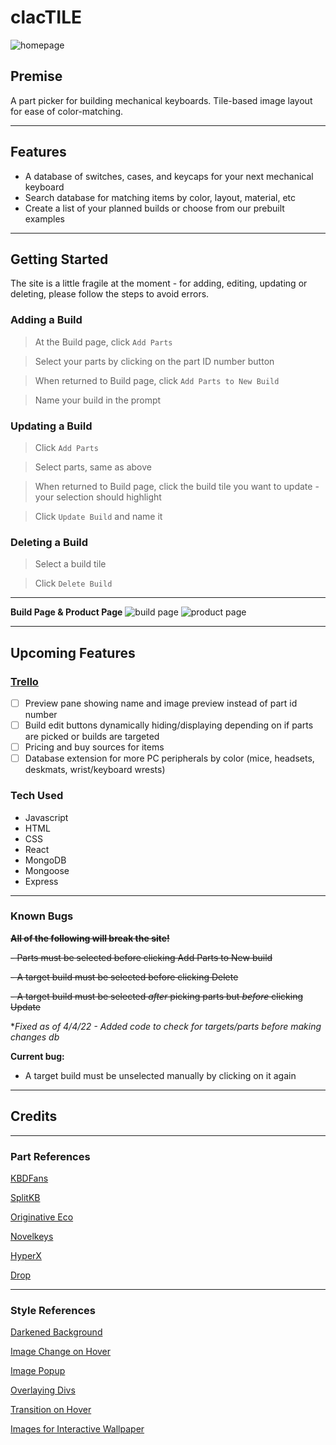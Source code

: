 # clacTILE

![homepage](https://i.imgur.com/onuRJdu.png)

## Premise
A part picker for building mechanical keyboards. Tile-based image layout for ease of color-matching.

***

## Features

- A database of switches, cases, and keycaps for your next mechanical keyboard
- Search database for matching items by color, layout, material, etc
- Create a list of your planned builds or choose from our prebuilt examples


***

## Getting Started

The site is a little fragile at the moment - for adding, editing, updating or deleting, please follow the steps to avoid errors.

### **Adding a Build**
> At the Build page, click `Add Parts`

> Select your parts by clicking on the part ID number button

> When returned to Build page, click `Add Parts to New Build`

> Name your build in the prompt

### **Updating a Build**
> Click `Add Parts`

> Select parts, same as above

> When returned to Build page, click the build tile you want to update - your selection should highlight

> Click `Update Build` and name it

### **Deleting a Build**
> Select a build tile

> Click `Delete Build`

***
**Build Page & Product Page**
![build page](https://i.imgur.com/FXOjL0h.png)
![product page](https://i.imgur.com/8xNiobz.png)
***

## Upcoming Features
### [Trello](https://trello.com/b/9XaPPAAh/clactile)
- [ ] Preview pane showing name and image preview instead of part id number
- [ ] Build edit buttons dynamically hiding/displaying depending on if parts are picked or builds are targeted
- [ ] Pricing and buy sources for items
- [ ] Database extension for more PC peripherals by color (mice, headsets, deskmats, wrist/keyboard wrests)

### Tech Used
- Javascript
- HTML 
- CSS
- React
- MongoDB
- Mongoose
- Express

***
### Known Bugs

~~**All of the following will break the site!**~~

~~- Parts must be selected before clicking Add Parts to New build~~

~~- A target build must be selected before clicking Delete~~

~~- A target build must be selected *after* picking parts but *before* clicking Update~~

**Fixed as of 4/4/22 - Added code to check for targets/parts before making changes db*

**Current bug:**
- A target build must be unselected manually by clicking on it again

***
## Credits
***
### Part References

[KBDFans](https://kbdfans.com/)

[SplitKB](https://splitkb.com/)

[Originative Eco](https://www.originativeco.com/)

[Novelkeys](https://novelkeys.com/)

[HyperX](https://www.hyperxgaming.com/us/keyboards/keyboard-accessories/hyperx-pudding-keycaps)

[Drop](https://drop.com/buy/drop-mito-gmk-laser-custom-keycap-set)

***

### Style References
[Darkened Background](https://css-tricks.com/design-considerations-text-images/)

[Image Change on Hover](https://stackoverflow.com/questions/61921239/how-to-transform-background-image-on-hover-in-react)

[Image Popup](https://stackoverflow.com/questions/67754865/how-to-blur-the-background-after-click-on-the-button-in-react-js)

[Overlaying Divs](https://www.tutorialrepublic.com/faq/how-to-overlay-one-div-over-another-div-using-css.php#:~:text=You%20can%20use%20the%20CSS,%2C%20fixed%20%2C%20or%20relative%20)

[Transition on Hover](https://developer.mozilla.org/en-US/docs/Web/CSS/transition)


[Images for Interactive Wallpaper](https://www.reddit.com/r/MechanicalKeyboards/comments/n31nvq/interactive_sushi_switch_wallpaper_engine/)